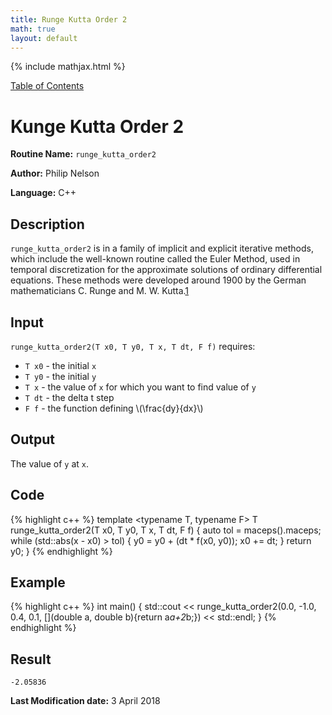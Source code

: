 ```yaml
---
title: Runge Kutta Order 2
math: true
layout: default
---
```


{% include mathjax.html %}

<a href="https://philipnelson5.github.io/MATH5620/SoftwareManual"> Table of Contents </a>
# Kunge Kutta Order 2

**Routine Name:** `runge_kutta_order2`

**Author:** Philip Nelson

**Language:** C++

## Description

`runge_kutta_order2` is in a family of implicit and explicit iterative methods, which include the well-known routine called the Euler Method, used in temporal discretization for the approximate solutions of ordinary differential equations. These methods were developed around 1900 by the German mathematicians C. Runge and M. W. Kutta.[1](https://en.wikipedia.org/wiki/Runge–Kutta_methods)

## Input

`runge_kutta_order2(T x0, T y0, T x, T dt, F f)` requires:

* `T x0` - the initial `x`
* `T y0` - the initial `y`
* `T x` - the value of `x` for which you want to find value of `y`
* `T dt` - the delta t step
* `F f` - the function defining \\(\frac{dy}{dx}\\)

## Output

The value of `y` at `x`.

## Code
{% highlight c++ %}
template <typename T, typename F>
T runge_kutta_order2(T x0, T y0, T x, T dt, F f)
{
  auto tol = maceps<T>().maceps;
  while (std::abs(x - x0) > tol)
  {
    y0 = y0 + (dt * f(x0, y0));
    x0 += dt;
  }
  return y0;
}
{% endhighlight %}

## Example
{% highlight c++ %}
int main()
{
  std::cout <<
    runge_kutta_order2(0.0, -1.0, 0.4, 0.1, [](double a, double b){return a*a+2*b;})
    << std::endl;
}
{% endhighlight %}

## Result
```
-2.05836
```

**Last Modification date:** 3 April 2018
